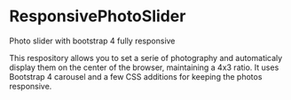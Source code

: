 # ResponsivePhotoSlider
Photo slider with bootstrap 4 fully responsive

This respository allows you to set a serie of photography and automaticaly display them on the center of the browser, maintaining a 4x3 ratio.
It uses Bootstrap 4 carousel and a few CSS additions for keeping the photos responsive.
